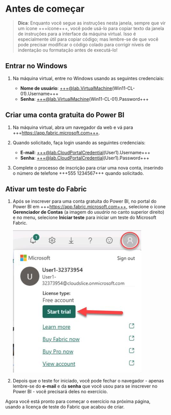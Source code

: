 # Antes de começar

> **Dica**: Enquanto você segue as instruções nesta janela, sempre que vir um ícone +++ícone+++, você pode usá-lo para copiar texto da janela de instruções para a interface da máquina virtual. Isso é especialmente útil para copiar código; mas lembre-se de que você pode precisar modificar o código colado para corrigir níveis de indentação ou formatação antes de executá-lo!

## Entrar no Windows

1. Na máquina virtual, entre no Windows usando as seguintes credenciais:

    - **Nome de usuário**: +++@lab.VirtualMachine(Win11-CL-01).Username+++
    - **Senha**: +++@lab.VirtualMachine(Win11-CL-01).Password+++

## Criar uma conta gratuita do Power BI

1. Na máquina virtual, abra um navegador da web e vá para +++https://app.fabric.microsoft.com+++.

2. Quando solicitado, faça login usando as seguintes credenciais:

    - **E-mail**: +++@lab.CloudPortalCredential(User1).Username+++
    - **Senha**: +++@lab.CloudPortalCredential(User1).Password+++

3. Complete o processo de inscrição para criar uma nova conta, inserindo o número de telefone +++555 1234567+++ quando solicitado.

## Ativar um teste do Fabric

1. Após se inscrever para uma conta gratuita do Power BI, no portal do Power BI em +++https://app.fabric.microsoft.com+++, selecione o ícone **Gerenciador de Contas** (a imagem do *usuário* no canto superior direito) e no menu, selecione **Iniciar teste** para iniciar um teste do Microsoft Fabric.

    ![FabricTrial](images/fabrictrial.jpg)

2. Depois que o teste for iniciado, você pode fechar o navegador - apenas lembre-se do **e-mail** e da **senha** que você usou para se inscrever no Power BI - você precisará deles no exercício.

Agora você está pronto para começar o exercício na próxima página, usando a licença de teste do Fabric que acabou de criar.
